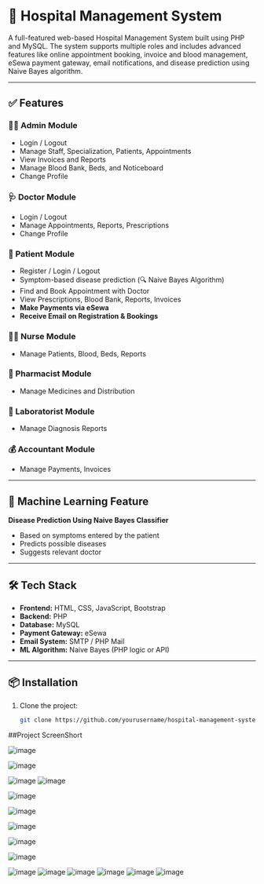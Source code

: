 # 🏥 Hospital Management System

A full-featured web-based Hospital Management System built using PHP and MySQL. The system supports multiple roles and includes advanced features like online appointment booking, invoice and blood management, eSewa payment gateway, email notifications, and disease prediction using Naive Bayes algorithm.

---

## ✅ Features

### 👨‍⚕️ Admin Module
- Login / Logout
- Manage Staff, Specialization, Patients, Appointments
- View Invoices and Reports
- Manage Blood Bank, Beds, and Noticeboard
- Change Profile

### 🩺 Doctor Module
- Login / Logout
- Manage Appointments, Reports, Prescriptions
- Change Profile

### 👤 Patient Module
- Register / Login / Logout
- Symptom-based disease prediction (🔍 Naive Bayes Algorithm)
- Find and Book Appointment with Doctor
- View Prescriptions, Blood Bank, Reports, Invoices
- **Make Payments via eSewa**
- **Receive Email on Registration & Bookings**

### 👩‍⚕️ Nurse Module
- Manage Patients, Blood, Beds, Reports

### 💊 Pharmacist Module
- Manage Medicines and Distribution

### 🔬 Laboratorist Module
- Manage Diagnosis Reports

### 💰 Accountant Module
- Manage Payments, Invoices

---

## 🧠 Machine Learning Feature

**Disease Prediction Using Naive Bayes Classifier**
- Based on symptoms entered by the patient
- Predicts possible diseases
- Suggests relevant doctor

---

## 🛠️ Tech Stack

- **Frontend:** HTML, CSS, JavaScript, Bootstrap  
- **Backend:** PHP  
- **Database:** MySQL  
- **Payment Gateway:** eSewa  
- **Email System:** SMTP / PHP Mail  
- **ML Algorithm:** Naive Bayes (PHP logic or API)

---

## 📦 Installation

1. Clone the project:
   ```bash
   git clone https://github.com/yourusername/hospital-management-system.git
##Project ScreenShort

![image](https://github.com/user-attachments/assets/c0af0760-9745-4905-91c1-fa2b340dcc5d)

![image](https://github.com/user-attachments/assets/79973ac6-4a95-4aac-bbc9-18e610f32810)

![image](https://github.com/user-attachments/assets/169d2520-3004-4baf-abf9-c01a994de319)
![image](https://github.com/user-attachments/assets/6b7a49d6-4953-4541-9bf4-1ac298139c08)


![image](https://github.com/user-attachments/assets/865cd049-ec09-44dc-9d4a-4e3e9ce620f6)

![image](https://github.com/user-attachments/assets/dab6c0f3-0ecd-4173-8fbb-4eb5c0986c25)

![image](https://github.com/user-attachments/assets/6d866f8e-58d5-4752-bb90-c0b82535c012)

![image](https://github.com/user-attachments/assets/d38f058e-c5bf-41c8-ae92-812c719b845b)

![image](https://github.com/user-attachments/assets/5981ad69-520e-4294-a9ca-b34560504a11)

![image](https://github.com/user-attachments/assets/db124a19-f830-4a69-8cc7-8d62911a0256)
![image](https://github.com/user-attachments/assets/571febaf-9a51-48c8-b2fc-140653d388b2)
![image](https://github.com/user-attachments/assets/858b45a8-9042-4a19-8a98-00288dfa309a)
![image](https://github.com/user-attachments/assets/9507c15c-46dc-4aff-b2f6-27ff42f84941)
![image](https://github.com/user-attachments/assets/03650b24-518c-47b4-9b0e-178ac60e693b)
![image](https://github.com/user-attachments/assets/b8b013b8-7b5b-4a64-a66a-e92de0e4f84d)








